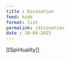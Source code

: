 ```yaml
---
title : Divination
feed: hide
format: list
permalink: /divination
date : 10-04-2023
---
```


[[Spirituality]]


